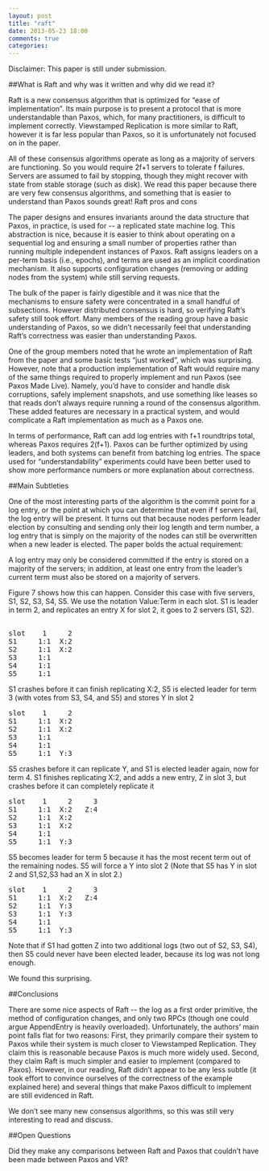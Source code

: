 ```yaml
---
layout: post
title: "raft"
date: 2013-05-23 18:00
comments: true
categories: 
---
```


Disclaimer:  This paper is still under submission.


##What is Raft and why was it written and why did we read it?

Raft is a new consensus algorithm that is optimized for “ease of
implementation”.  Its main purpose is to present a protocol that is
more understandable than Paxos, which, for many practitioners, is
difficult to implement correctly.  Viewstamped Replication is more
similar to Raft, however it is far less popular than Paxos, so it is
unfortunately not focused on in the paper.  

<!-- more -->

All of these consensus algorithms operate as long as a majority of
servers are functioning.  So you would require 2f+1 servers to
tolerate f failures.  Servers are assumed to fail by stopping, though
they might recover with state from stable storage (such as disk).  We
read this paper because there are very few consensus algorithms, and
something that is easier to understand than Paxos sounds great!  Raft
pros and cons

The paper designs and ensures invariants around the data structure
that Paxos, in practice, is used for -- a replicated state machine
log.  This abstraction is nice, because it is easier to think about
operating on a sequential log and ensuring a small number of
properties rather than running multiple independent instances of
Paxos.  Raft assigns leaders on a per-term basis (i.e., epochs), and
terms are used as an implicit coordination mechanism.  It also
supports configuration changes (removing or adding nodes from the
system) while still serving requests.

The bulk of the paper is fairly digestible and it was nice that the
mechanisms to ensure safety were concentrated in a small handful of
subsections.  However distributed consensus is hard, so verifying
Raft’s safety still took effort.  Many members of the reading group
have a basic understanding of Paxos, so we didn’t necessarily feel
that understanding Raft’s correctness was easier than understanding
Paxos.

One of the group members noted that he wrote an implementation of Raft
from the paper and some basic tests “just worked”, which was
surprising.  However, note that a production implementation of Raft
would require many of the same things required to properly implement
and run Paxos (see Paxos Made Live).  Namely, you’d have to consider
and handle disk corruptions, safely implement snapshots, and use
something like leases so that reads don’t always require running a
round of the consensus algorithm.  These added features are necessary
in a practical system, and would complicate a Raft implementation as
much as a Paxos one.

In terms of performance, Raft can add log entries with f+1 roundtrips
total, whereas Paxos requires 2(f+1).  Paxos can be further optimized
by using leaders, and both systems can benefit from batching log
entries.  The space used for “understandability” experiments could
have been better used to show more performance numbers or more
explanation about correctness.

##Main Subtleties

One of the most interesting parts of the algorithm is the commit point
for a log entry, or the point at which you can determine that even if
f servers fail, the log entry will be present.  It turns out that
because nodes perform leader election by consulting and sending only
their log length and term number, a log entry that is simply on the
majority of the nodes can still be overwritten when a new leader is
elected.  The paper bolds the actual requirement:

A log entry may only be considered committed if the entry is stored on
a majority of the servers; in addition, at least one entry from the
leader’s current term must also be stored on a majority of servers.

Figure 7 shows how this can happen.  Consider this case with five
servers, S1, S2, S3, S4, S5.  We use the notation Value:Term in each
slot.  S1 is leader in term 2, and replicates an entry X for slot 2,
it goes to 2 servers (S1, S2).
   

<pre>     
slot    1     2
S1     1:1  X:2
S2     1:1  X:2
S3     1:1
S4     1:1
S5     1:1
</pre>

S1 crashes before it can finish replicating X:2, S5 is elected leader
for term 3 (with votes from S3, S4, and S5) and stores Y in slot 2

<pre>
slot    1     2
S1     1:1  X:2
S2     1:1  X:2
S3     1:1
S4     1:1
S5     1:1  Y:3
</pre>

S5 crashes before it can replicate Y, and S1 is elected leader again,
now for term 4.  S1 finishes replicating X:2, and adds a new entry, Z
in slot 3, but crashes before it can completely replicate it

<pre>
slot    1     2     3
S1     1:1  X:2   Z:4
S2     1:1  X:2  
S3     1:1  X:2
S4     1:1
S5     1:1  Y:3
</pre>

S5 becomes leader for term 5 because it has the most recent term out
of the remaining nodes.  S5 will force a Y into slot 2 (Note that S5
has Y in slot 2 and S1,S2,S3 had an X in slot 2.)

<pre>
slot    1     2     3
S1     1:1  X:2   Z:4
S2     1:1  Y:3 
S3     1:1  Y:3
S4     1:1
S5     1:1  Y:3
</pre>

Note that if S1 had gotten Z into two additional logs (two out of S2,
S3, S4), then S5 could never have been elected leader, because its log
was not long enough.

We found this surprising.

##Conclusions

There are some nice aspects of Raft -- the log as a first order
primitive, the method of configuration changes, and only two RPCs
(though one could argue AppendEntry is heavily overloaded).
Unfortunately, the authors’ main point falls flat for two reasons:
First, they primarily compare their system to Paxos while their system
is much closer to Viewstamped Replication. They claim this is
reasonable because Paxos is much more widely used. Second, they claim
Raft is much simpler and easier to implement (compared to Paxos).
However, in our reading, Raft didn’t appear to be any less subtle (it
took effort to convince ourselves of the correctness of the example
explained here) and several things that make Paxos difficult to
implement are still evidenced in Raft.

We don’t see many new consensus algorithms, so this was still very interesting to read and discuss.

##Open Questions

Did they make any comparisons between Raft and Paxos that couldn’t have been made between Paxos and VR?
